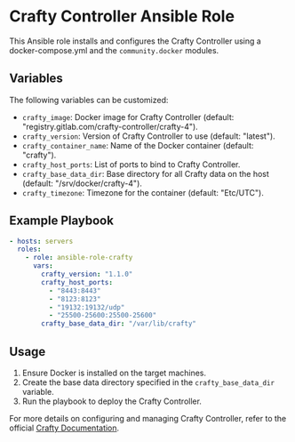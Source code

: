 # Crafty Controller Ansible Role

This Ansible role installs and configures the Crafty Controller using a docker-compose.yml and the `community.docker` modules.

## Variables

The following variables can be customized:

- `crafty_image`: Docker image for Crafty Controller (default: "registry.gitlab.com/crafty-controller/crafty-4").
- `crafty_version`: Version of Crafty Controller to use (default: "latest").
- `crafty_container_name`: Name of the Docker container (default: "crafty").
- `crafty_host_ports`: List of ports to bind to Crafty Controller.
- `crafty_base_data_dir`: Base directory for all Crafty data on the host (default: "/srv/docker/crafty-4").
- `crafty_timezone`: Timezone for the container (default: "Etc/UTC").

## Example Playbook

```yaml
- hosts: servers
  roles:
    - role: ansible-role-crafty
      vars:
        crafty_version: "1.1.0"
        crafty_host_ports:
          - "8443:8443"
          - "8123:8123"
          - "19132:19132/udp"
          - "25500-25600:25500-25600"
        crafty_base_data_dir: "/var/lib/crafty"
```

## Usage

1. Ensure Docker is installed on the target machines.
2. Create the base data directory specified in the `crafty_base_data_dir` variable.
3. Run the playbook to deploy the Crafty Controller.

For more details on configuring and managing Crafty Controller, refer to the official [Crafty Documentation](https://docs.craftycontrol.com).

